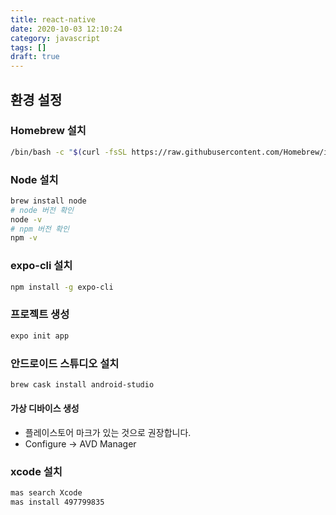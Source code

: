 ```yaml
---
title: react-native
date: 2020-10-03 12:10:24
category: javascript
tags: []
draft: true
---
```


## 환경 설정

### Homebrew 설치

```zsh
/bin/bash -c "$(curl -fsSL https://raw.githubusercontent.com/Homebrew/install/master/install.sh)"
```

### Node 설치

```zsh
brew install node
# node 버전 확인
node -v
# npm 버전 확인
npm -v
```

### expo-cli 설치

```zsh
npm install -g expo-cli
```

### 프로젝트 생성

```zsh
expo init app
```

### 안드로이드 스튜디오 설치

```zsh
brew cask install android-studio
```

#### 가상 디바이스 생성

- 플레이스토어 마크가 있는 것으로 권장합니다.
- Configure -> AVD Manager

### xcode 설치

```zsh
mas search Xcode
mas install 497799835
```
